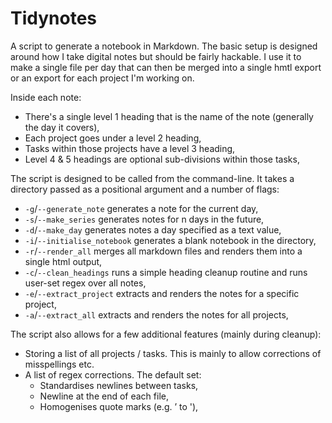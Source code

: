 # Tidynotes

A script to generate a notebook in Markdown. The basic setup is designed around how I take digital notes but should be fairly hackable. I use it to make a single file per day that can then be merged into a single hmtl export or an export for each project I'm working on.

Inside each note:

* There's a single level 1 heading that is the name of the note (generally the day it covers),
* Each project goes under a level 2 heading,
* Tasks within those projects have a level 3 heading,
* Level 4 & 5 headings are optional sub-divisions within those tasks,

The script is designed to be called from the command-line. It takes a directory passed as a positional argument and a number of flags:

* ```-g```/```--generate_note``` generates a note for the current day,
* ```-s```/```--make_series``` generates notes for n days in the future,
* ```-d```/```--make_day``` generates notes a day specified as a text value,
* ```-i```/```--initialise_notebook``` generates a blank notebook in the directory,
* ```-r```/```--render_all``` merges all markdown files and renders them into a single html output,
* ```-c```/```--clean_headings``` runs a simple heading cleanup routine and runs user-set regex over all notes,
* ```-e```/```--extract_project``` extracts and renders the notes for a specific project,
* ```-a```/```--extract_all``` extracts and renders the notes for all projects,

The script also allows for a few additional features (mainly during cleanup):

* Storing a list of all projects / tasks. This is mainly to allow corrections of misspellings etc.
* A list of regex corrections. The default set:
    * Standardises newlines between tasks,
    * Newline at the end of each file,
    * Homogenises quote marks (e.g. ’ to '),
